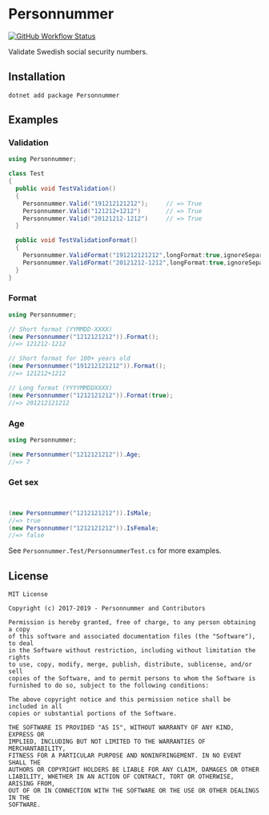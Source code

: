 # Personnummer

[![GitHub Workflow Status](https://img.shields.io/github/workflow/status/personnummer/csharp/Test)](https://github.com/personnummer/csharp/actions)

Validate Swedish social security numbers.

## Installation

```
dotnet add package Personnummer
```

## Examples

### Validation

```csharp
using Personnummer;

class Test 
{
  public void TestValidation() 
  {
    Personnummer.Valid("191212121212");     // => True
    Personnummer.Valid("121212+1212")       // => True
    Personnummer.Valid("20121212-1212")     // => True
  }

  public void TestValidationFormat()
  {
    Personnummer.ValidFormat("191212121212",longFormat:true,ignoreSeparator:true);     // => True
    Personnummer.ValidFormat("20121212-1212",longFormat:true,ignoreSeparator:false);         // => True  
  }
}
```

### Format

```csharp
using Personnummer;

// Short format (YYMMDD-XXXX)
(new Personnummer("1212121212")).Format();
//=> 121212-1212

// Short format for 100+ years old
(new Personnummer("191212121212")).Format();
//=> 121212+1212

// Long format (YYYYMMDDXXXX)
(new Personnummer("1212121212")).Format(true);
//=> 201212121212
```

### Age

```csharp
using Personnummer;

(new Personnummer("1212121212")).Age;
//=> 7
```

### Get sex

```csharp


(new Personnummer("1212121212")).IsMale;
//=> true
(new Personnummer("1212121212")).IsFemale;
//=> false
```

See `Personnummer.Test/PersonnummerTest.cs` for more examples.

## License

```
MIT License

Copyright (c) 2017-2019 - Personnummer and Contributors

Permission is hereby granted, free of charge, to any person obtaining a copy
of this software and associated documentation files (the "Software"), to deal
in the Software without restriction, including without limitation the rights
to use, copy, modify, merge, publish, distribute, sublicense, and/or sell
copies of the Software, and to permit persons to whom the Software is
furnished to do so, subject to the following conditions:

The above copyright notice and this permission notice shall be included in all
copies or substantial portions of the Software.

THE SOFTWARE IS PROVIDED "AS IS", WITHOUT WARRANTY OF ANY KIND, EXPRESS OR
IMPLIED, INCLUDING BUT NOT LIMITED TO THE WARRANTIES OF MERCHANTABILITY,
FITNESS FOR A PARTICULAR PURPOSE AND NONINFRINGEMENT. IN NO EVENT SHALL THE
AUTHORS OR COPYRIGHT HOLDERS BE LIABLE FOR ANY CLAIM, DAMAGES OR OTHER
LIABILITY, WHETHER IN AN ACTION OF CONTRACT, TORT OR OTHERWISE, ARISING FROM,
OUT OF OR IN CONNECTION WITH THE SOFTWARE OR THE USE OR OTHER DEALINGS IN THE
SOFTWARE.

```

